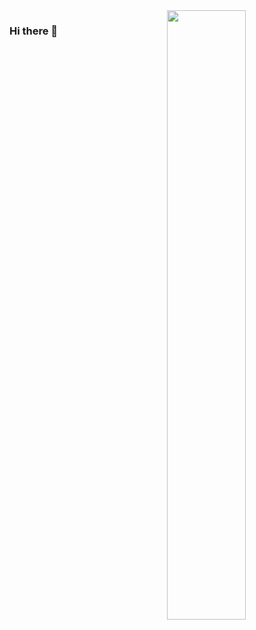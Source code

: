  <img align="right" width="50%" height="50%" src="https://raw.githubusercontent.com/anand0249/anand0249/main/Images/Rikka-Chuunibyou-img.png" width="300"/>
 
### Hi there 👋
 <!--add this later that : Im not girl btw its just that I love rikka>